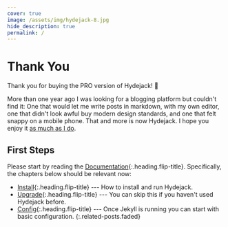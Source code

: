 ```yaml
---
cover: true
image: /assets/img/hydejack-8.jpg
hide_description: true
permalink: /
---
```


# Thank You
Thank you for buying the PRO version of Hydejack! 🎉

More than one year ago I was looking for a blogging platform but couldn't find it:
One that would let me write posts in markdown, with my own editor, one that didn't look awful buy modern design standards, and one that felt snappy on a mobile phone.
That and more is now Hydejack. I hope you enjoy it [as much as I do](https://qwtel.com/).

## First Steps
Please start by reading the [Documentation]{:.heading.flip-title}.
Specifically, the chapters below should be relevant now:

* [Install]{:.heading.flip-title} --- How to install and run Hydejack.
* [Upgrade]{:.heading.flip-title} --- You can skip this if you haven't used Hydejack before.
* [Config]{:.heading.flip-title} --- Once Jekyll is running you can start with basic configuration.
{:.related-posts.faded}

[documentation]: docs/8.0.0/README.md
[install]: docs/8.0.0/install.md
[upgrade]: docs/8.0.0/upgrade.md
[config]: docs/8.0.0/config.md